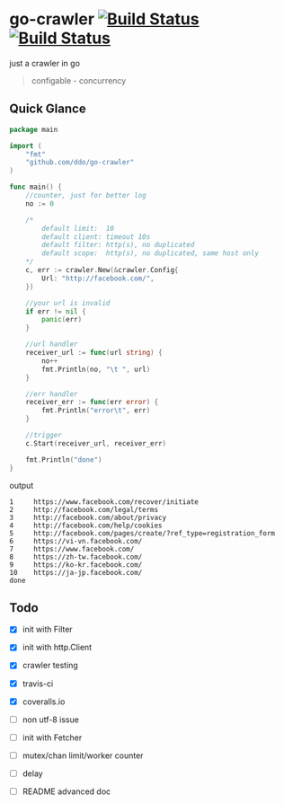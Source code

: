# go-crawler [![Build Status][travis-img]][travis-url] [![Build Status][coveralls-img]][coveralls-url]
just a crawler in go

[travis-img]: https://img.shields.io/travis/ddo/go-crawler.svg?style=flat-square
[travis-url]: https://travis-ci.org/ddo/go-crawler

[coveralls-img]: https://img.shields.io/coveralls/ddo/go-crawler.svg?style=flat-square
[coveralls-url]: https://coveralls.io/r/ddo/go-crawler

> configable - concurrency

## Quick Glance

```go
package main

import (
    "fmt"
    "github.com/ddo/go-crawler"
)

func main() {
    //counter, just for better log
    no := 0

    /*
        default limit:  10
        default client: timeout 10s
        default filter: http(s), no duplicated
        default scope:  http(s), no duplicated, same host only
    */
    c, err := crawler.New(&crawler.Config{
        Url: "http://facebook.com/",
    })

    //your url is invalid
    if err != nil {
        panic(err)
    }

    //url handler
    receiver_url := func(url string) {
        no++
        fmt.Println(no, "\t ", url)
    }

    //err handler
    receiver_err := func(err error) {
        fmt.Println("error\t", err)
    }

    //trigger
    c.Start(receiver_url, receiver_err)

    fmt.Println("done")
}
```

output

```shell
1     https://www.facebook.com/recover/initiate
2     http://facebook.com/legal/terms
3     http://facebook.com/about/privacy
4     http://facebook.com/help/cookies
5     http://facebook.com/pages/create/?ref_type=registration_form
6     https://vi-vn.facebook.com/
7     https://www.facebook.com/
8     https://zh-tw.facebook.com/
9     https://ko-kr.facebook.com/
10    https://ja-jp.facebook.com/
done
```

## Todo

* [x] init with Filter
* [x] init with http.Client
* [x] crawler testing
* [x] travis-ci
* [x] coveralls.io
* [ ] non utf-8 issue
* [ ] init with Fetcher
* [ ] mutex/chan limit/worker counter
* [ ] delay
* [ ] README advanced doc

